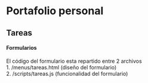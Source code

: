 <h1>Portafolio personal</h1>

<h2>Tareas</h2>
<h4>Formularios</h4>
<p>El código del formulario esta repartido entre 2 archivos<br>
1. /menus/tareas.html (diseño del formulario)<br>
2. /scripts/tareas.js (funcionalidad del formulario)</p>
